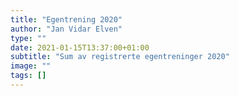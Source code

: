 ```yaml
---
title: "Egentrening 2020"
author: "Jan Vidar Elven"
type: ""
date: 2021-01-15T13:37:00+01:00
subtitle: "Sum av registrerte egentreninger 2020"
image: ""
tags: []
---
```

